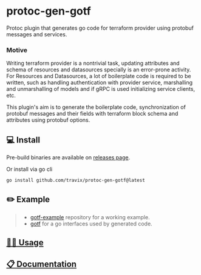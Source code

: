 # protoc-gen-gotf

Protoc plugin that generates go code for terraform provider using protobuf messages and services.

### Motive

Writing terraform provider is a nontrivial task,
updating attributes and schema of resources and datasources specially is an error-prone activity.
For Resources and Datasources, a lot of boilerplate code is required to be written,
such as handling authentication with provider service,
marshalling and unmarshalling of models and if gRPC is used initializing service clients, etc.

This plugin's aim is
to generate the boilerplate code,
synchronization of protobuf messages and their fields with terraform block schema and attributes using protobuf options.

## 💻 Install

Pre-build binaries are available on [releases page].

Or install via go cli

```shell
go install github.com/travix/protoc-gen-gotf@latest
```

## ✏️ Example

> - [gotf-example] repository for a working example.
> - [gotf] for a go interfaces used by generated code.

## [🧑‍💻 Usage][Usage]

## [📋 Documentation][Documentation]

[gotf-example]: https://github.com/travix/gotf-example
[gotf]: https://github.com/travix/gotf
[releases page]: https://github.com/travix/protoc-gen-gotf/releases/latest
[Documentation]: ./docs/README.md
[Usage]: ./docs/usage.md
